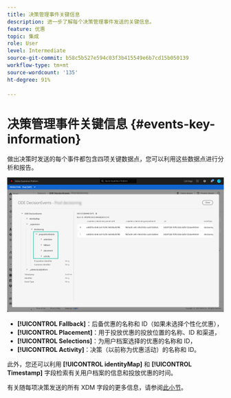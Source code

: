 ```yaml
---
title: 决策管理事件关键信息
description: 进一步了解每个决策管理事件发送的关键信息。
feature: 优惠
topic: 集成
role: User
level: Intermediate
source-git-commit: b58c5b527e594c03f3b415549e6b7cd15b050139
workflow-type: tm+mt
source-wordcount: '135'
ht-degree: 91%

---
```


# 决策管理事件关键信息 {#events-key-information}

做出决策时发送的每个事件都包含四项关键数据点，您可以利用这些数据点进行分析和报告。

![](../../assets/events-dataset-preview.png)

* **[!UICONTROL Fallback]**：后备优惠的名称和 ID（如果未选择个性化优惠），
* **[!UICONTROL Placement]**：用于投放优惠的投放位置的名称、ID 和渠道，
* **[!UICONTROL Selections]**：为用户档案选择的优惠的名称和 ID，
* **[!UICONTROL Activity]**：决策（以前称为优惠活动）的名称和 ID。

此外，您还可以利用 **[!UICONTROL identityMap]** 和 **[!UICONTROL Timestamp]** 字段检索有关用户档案的信息和投放优惠的时间。

有关随每项决策发送的所有 XDM 字段的更多信息，请参阅[此小节](xdm-fields.md)。
